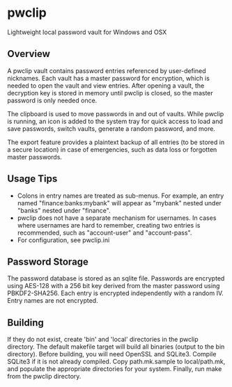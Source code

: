 # pwclip
Lightweight local password vault for Windows and OSX

Overview
--------
A pwclip vault contains password entries referenced by user-defined nicknames. Each vault has a master password for encryption, which is needed to open the vault and view entries. After opening a vault, the decryption key is stored in memory until pwclip is closed, so the master password is only needed once.

The clipboard is used to move passwords in and out of vaults. While pwclip is running, an icon is added to the system tray for quick access to load and save passwords, switch vaults, generate a random password, and more.

The export feature provides a plaintext backup of all entries (to be stored in a secure location) in case of emergencies, such as data loss or forgotten master passwords.

Usage Tips
----------
* Colons in entry names are treated as sub-menus. For example, an entry named "finance:banks:mybank" will appear as "mybank" nested under "banks" nested under "finance".
* pwclip does not have a separate mechanism for usernames. In cases where usernames are hard to remember, creating two entries is recommended, such as "account-user" and "account-pass".
* For configuration, see pwclip.ini

Password Storage
----------------
The password database is stored as an sqlite file. Passwords are encrypted using AES-128 with a 256 bit key derived from the master password using PBKDF2-SHA256. Each entry is encrypted independently with a random IV. Entry names are not encrypted.

Building
--------
If they do not exist, create 'bin' and 'local' directories in the pwclip directory. The default makefile target will build all binaries (output to the bin directory). Before building, you will need OpenSSL and SQLite3. Compile SQLite3 if it is not already compiled. Copy path.mk.sample to local/path.mk, and populate  the appropriate directories for your system. Finally, run make from the pwclip directory.
